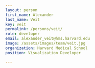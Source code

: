 ```yaml
---
layout: person
first_name: Alexander
last_name: Veit
key: veit
permalink: /persons/veit/
role: developer
email: alexander_veit@hms.harvard.edu
image: /assets/images/team/veit.jpg
organization: Harvard Medical School
position: Visualization Developer

---
```

